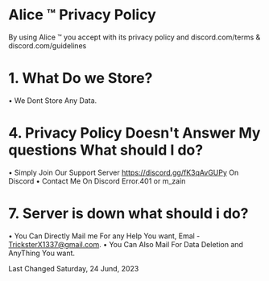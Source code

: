 # Alice ™ Privacy Policy

By using Alice ™ you accept with its privacy policy and discord.com/terms & discord.com/guidelines

# 1. What Do we Store?

• We Dont Store Any Data.

# 4. Privacy Policy Doesn't Answer My questions What should  I do?

• Simply Join Our Support Server https://discord.gg/fK3qAvGUPy On Discord
• Contact Me On Discord Error.401 or m_zain

# 7. Server is down what should i do?

• You Can Directly Mail me For any Help You want, Emal - TricksterX1337@gmail.com.
• You Can Also Mail For Data Deletion and AnyThing You want.

Last Changed  Saturday, 24 Jund, 2023

